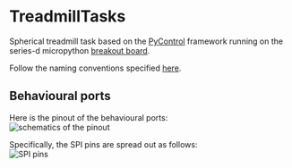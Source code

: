 # TreadmillTasks

Spherical treadmill task based on the [PyControl](https://pycontrol.readthedocs.io/en/latest/) framework running on the series-d micropython [breakout board](https://karpova-lab.github.io/pyControl-D-Series-Breakout/).

Follow the naming conventions specified [here](/tasks/conventions.md).

## Behavioural ports

Here is the pinout of the behavioural ports:  
![schematics of the pinout](/docs/pinouts.jpg)

Specifically, the SPI pins are spread out as follows:  
![SPI pins](docs/spi.png)
